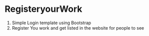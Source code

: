 # RegisteryourWork
1. Simple Login template using Bootstrap
2. Register You work and get listed in the website for people to see
